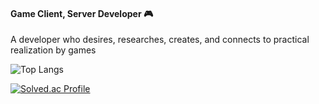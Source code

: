 #### Game Client, Server Developer 🎮 
A developer who desires, researches, creates, and connects to practical realization by games

![Top Langs](https://github-readme-stats.vercel.app/api/top-langs/?username=strurao&layout=compact&theme=cobalt)


[![Solved.ac Profile](http://mazassumnida.wtf/api/v2/generate_badge?boj=strurao)](https://solved.ac/strurao/)


